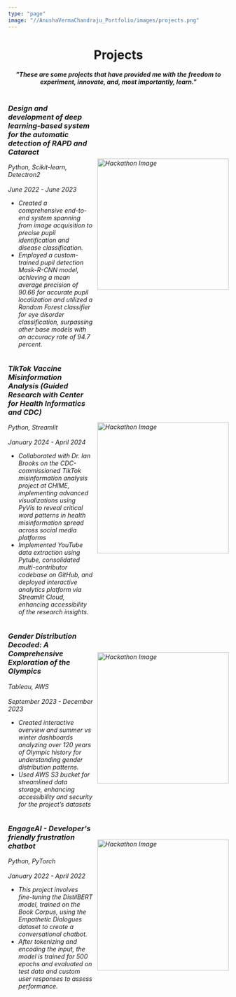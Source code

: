 ```yaml
---
type: "page"
image: "//AnushaVermaChandraju_Portfolio/images/projects.png" 
---
```


<!--more-->

<h1 align="center">Projects</h1>
<h4 align="center"><em>"These are some projects that have provided me with the freedom to experiment, innovate, and, most importantly, learn."<em></h4>
<div style="display: flex; align-items: center; flex-direction: row-reverse;">
    <img src="/AnushaVermaChandraju_Portfolio//AnushaVermaChandraju_Portfolio/images/rapd.png" alt="Hackathon Image" style="width: 300px; height: auto; margin-left: 10px;"> 
    <div>
        <h3><strong>Design and development of deep learning-based system for the automatic detection of RAPD and Cataract </strong></h3>
        <em>Python, Scikit-learn, Detectron2</em><br>
        <br>
        June 2022 - June 2023 
        <br>
        <ul>
        <li>Created a comprehensive end-to-end system spanning from image acquisition to precise pupil identification and disease classification.</li>
        <li>Employed a custom-trained pupil detection Mask-R-CNN model, achieving a mean average precision of 90.66 for accurate pupil localization and utilized a Random Forest classifier for eye disorder classification, surpassing other base models with an accuracy rate of 94.7 percent. </li>
        </p>
    </div>
</div>
<div style="display: flex; align-items: center; flex-direction: row-reverse;">
    <img src="/AnushaVermaChandraju_Portfolio//AnushaVermaChandraju_Portfolio/images/vaccine.png" alt="Hackathon Image" style="width: 300px; height: auto; margin-left: 10px;">
    <div>
        <h3><strong>TikTok Vaccine Misinformation Analysis (Guided Research with Center for Health Informatics and CDC)</strong></h3>
        <em>Python, Streamlit</em><br>
        <br>
        January 2024 - April 2024 
        <br>
        <ul>
        <li>Collaborated with Dr. Ian Brooks on the CDC-commissioned TikTok misinformation analysis project at CHIME, implementing advanced visualizations using PyVis to reveal critical word patterns in health misinformation spread across social media platforms</li>
        <li>Implemented YouTube data extraction using Pytube, consolidated multi-contributor codebase on GitHub, and deployed interactive analytics platform via Streamlit Cloud, enhancing accessibility of the research insights.</li>
        </ul>
    </div>
</div>
<div style="display: flex; align-items: center; flex-direction: row-reverse;">
    <img src="//AnushaVermaChandraju_Portfolio/olympics.png" alt="Hackathon Image" style="width: 300px; height: auto; margin-left: 10px;">
    <div>
        <h3><strong>Gender Distribution Decoded: A Comprehensive Exploration of the Olympics </strong></h3>
        <em>Tableau, AWS</em><br>
        <br>
        September 2023 - December 2023 
        <br>
        <ul>
        <li>Created interactive overview and summer vs winter dashboards analyzing over 120 years of Olympic history for understanding gender distribution patterns. </li>
        <li>Used AWS S3 bucket for streamlined data storage, enhancing accessibility and security for the project’s datasets</li>
        </ul>
    </div>
</div>
<div style="display: flex; align-items: center; flex-direction: row-reverse;">
    <img src="/AnushaVermaChandraju_Portfolio//AnushaVermaChandraju_Portfolio/images/EngageAI.png" alt="Hackathon Image" style="width: 300px; height: auto; margin-left: 10px;">
    <div>
        <h3><strong>EngageAI - Developer's friendly frustration chatbot</strong></h3>
        <em>Python, PyTorch</em><br>
        <br>
        January 2022 - April 2022
        <br>
        <ul>
        <li>This project involves fine-tuning the DistilBERT model, trained on the Book Corpus, using the Empathetic Dialogues dataset to create a conversational chatbot.
        </li>
        <li>After tokenizing and encoding the input, the model is trained for 500 epochs and evaluated on test data and custom user responses to assess performance.
        </li>
        </ul>
    </div>
</div>


